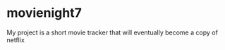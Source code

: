 # movienight7

My project is a short movie tracker 
that will eventually become a copy of netflix


